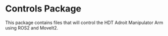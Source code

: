 # Controls Package
This package contains files that will control the HDT Adroit Manipulator Arm using ROS2 and MoveIt2. 